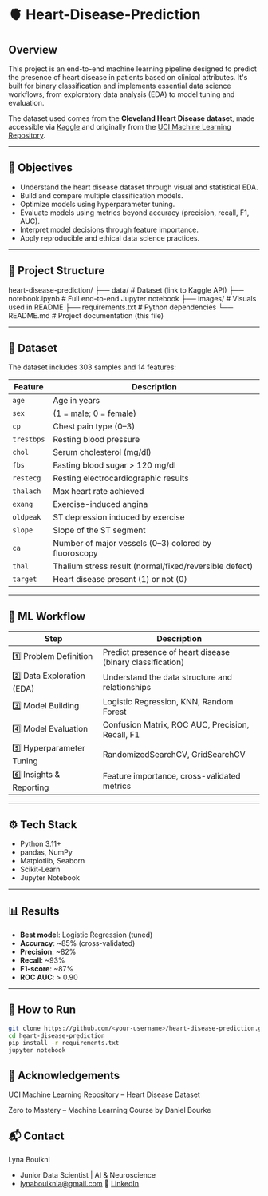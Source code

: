 # 🫀 Heart-Disease-Prediction



##   Overview

This project is an end-to-end machine learning pipeline designed to predict the presence of heart disease in patients based on clinical attributes. It's built for binary classification and implements essential data science workflows, from exploratory data analysis (EDA) to model tuning and evaluation.

The dataset used comes from the **Cleveland Heart Disease dataset**, made accessible via [Kaggle](https://www.kaggle.com/datasets) and originally from the [UCI Machine Learning Repository](https://archive.ics.uci.edu/).

---

## 📌 Objectives

- Understand the heart disease dataset through visual and statistical EDA.
- Build and compare multiple classification models.
- Optimize models using hyperparameter tuning.
- Evaluate models using metrics beyond accuracy (precision, recall, F1, AUC).
- Interpret model decisions through feature importance.
- Apply reproducible and ethical data science practices.

---

##  📁 Project Structure

heart-disease-prediction/
├── data/ # Dataset (link to Kaggle API)
├── notebook.ipynb # Full end-to-end Jupyter notebook
├── images/ # Visuals used in README
├── requirements.txt # Python dependencies
└── README.md # Project documentation (this file)

---

## 🧬 Dataset

The dataset includes 303 samples and 14 features:

| Feature     | Description                                              |
|-------------|----------------------------------------------------------|
| `age`       | Age in years                                             |
| `sex`       | (1 = male; 0 = female)                                   |
| `cp`        | Chest pain type (0–3)                                    |
| `trestbps`  | Resting blood pressure                                   |
| `chol`      | Serum cholesterol (mg/dl)                                |
| `fbs`       | Fasting blood sugar > 120 mg/dl                          |
| `restecg`   | Resting electrocardiographic results                     |
| `thalach`   | Max heart rate achieved                                  |
| `exang`     | Exercise-induced angina                                  |
| `oldpeak`   | ST depression induced by exercise                        |
| `slope`     | Slope of the ST segment                                  |
| `ca`        | Number of major vessels (0–3) colored by fluoroscopy     |
| `thal`      | Thalium stress result (normal/fixed/reversible defect)   |
| `target`    | Heart disease present (1) or not (0)                     |

---

## 🔁 ML Workflow

| Step | Description |
|------|-------------|
| 1️⃣ Problem Definition       | Predict presence of heart disease (binary classification) |
| 2️⃣ Data Exploration (EDA)  | Understand the data structure and relationships            |
| 3️⃣ Model Building          | Logistic Regression, KNN, Random Forest                    |
| 4️⃣ Model Evaluation        | Confusion Matrix, ROC AUC, Precision, Recall, F1           |
| 5️⃣ Hyperparameter Tuning   | RandomizedSearchCV, GridSearchCV                           |
| 6️⃣ Insights & Reporting    | Feature importance, cross-validated metrics                |

---

## ⚙️ Tech Stack

- Python 3.11+
- pandas, NumPy
- Matplotlib, Seaborn
- Scikit-Learn
- Jupyter Notebook

---

## 📊 Results

- **Best model**: Logistic Regression (tuned)
- **Accuracy**: ~85% (cross-validated)
- **Precision**: ~82%
- **Recall**: ~93%
- **F1-score**: ~87%
- **ROC AUC**: > 0.90

---

## 📁 How to Run

```bash
git clone https://github.com/<your-username>/heart-disease-prediction.git
cd heart-disease-prediction
pip install -r requirements.txt
jupyter notebook
```

## 🤝 Acknowledgements
UCI Machine Learning Repository – Heart Disease Dataset

Zero to Mastery – Machine Learning Course by Daniel Bourke

## 📬 Contact
Lyna Bouikni
* Junior Data Scientist | AI & Neuroscience
* lynabouiknia@gmail.com
🔗 [LinkedIn](https://www.linkedin.com/in/lyna-b-231a41126/)
